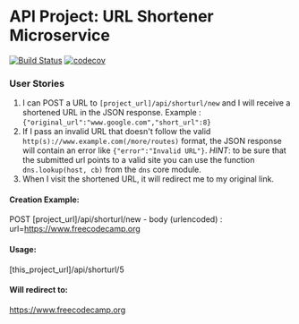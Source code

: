 # API Project: URL Shortener Microservice
[![Build Status](https://img.shields.io/travis/com/min49/url-shortener.svg)](https://travis-ci.com/min49/url-shortener)
[![codecov](https://img.shields.io/codecov/c/github/min49/url-shortener.svg)](https://codecov.io/gh/min49/url-shortener)

### User Stories

1. I can POST a URL to `[project_url]/api/shorturl/new` and I will receive a shortened URL in the JSON response. Example : `{"original_url":"www.google.com","short_url":8}`
2. If I pass an invalid URL that doesn't follow the valid `http(s)://www.example.com(/more/routes)` format, the JSON response will contain an error like `{"error":"Invalid URL"}`. *HINT*: to be sure that the submitted url points to a valid site you can use the function `dns.lookup(host, cb)` from the `dns` core module.
3. When I visit the shortened URL, it will redirect me to my original link.


#### Creation Example:

POST [project_url]/api/shorturl/new - body (urlencoded) :  url=https://www.freecodecamp.org

#### Usage:

[this_project_url]/api/shorturl/5

#### Will redirect to:

https://www.freecodecamp.org
